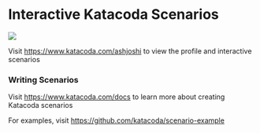 # Interactive Katacoda Scenarios

[![](http://shields.katacoda.com/katacoda/ashjoshi/count.svg)](https://www.katacoda.com/ashjoshi "Get your profile on Katacoda.com")

Visit https://www.katacoda.com/ashjoshi to view the profile and interactive scenarios

### Writing Scenarios
Visit https://www.katacoda.com/docs to learn more about creating Katacoda scenarios

For examples, visit https://github.com/katacoda/scenario-example
